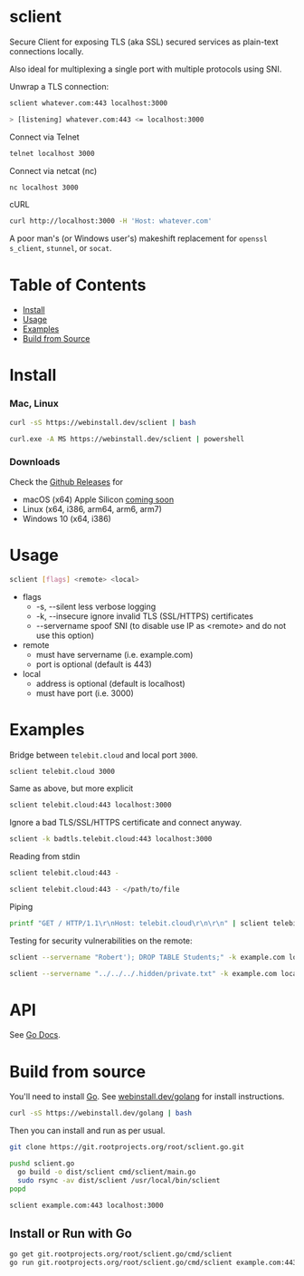 # sclient

Secure Client for exposing TLS (aka SSL) secured services as plain-text
connections locally.

Also ideal for multiplexing a single port with multiple protocols using SNI.

Unwrap a TLS connection:

```bash
sclient whatever.com:443 localhost:3000

> [listening] whatever.com:443 <= localhost:3000
```

Connect via Telnet

```bash
telnet localhost 3000
```

Connect via netcat (nc)

```bash
nc localhost 3000
```

cURL

```bash
curl http://localhost:3000 -H 'Host: whatever.com'
```

A poor man's (or Windows user's) makeshift replacement for `openssl s_client`,
`stunnel`, or `socat`.

# Table of Contents

- [Install](#install)
- [Usage](#usage)
- [Examples](#examples)
- [Build from Source](#build-from-source)

# Install

### Mac, Linux

```bash
curl -sS https://webinstall.dev/sclient | bash
```

```bash
curl.exe -A MS https://webinstall.dev/sclient | powershell
```

### Downloads

Check the [Github Releases](https://github.com/therootcompany/sclient/releases)
for

- macOS (x64) Apple Silicon
  [coming soon](https://github.com/golang/go/issues/39782)
- Linux (x64, i386, arm64, arm6, arm7)
- Windows 10 (x64, i386)

# Usage

```bash
sclient [flags] <remote> <local>
```

- flags
  - -s, --silent less verbose logging
  - -k, --insecure ignore invalid TLS (SSL/HTTPS) certificates
  - --servername <string> spoof SNI (to disable use IP as &lt;remote&gt; and do
    not use this option)
- remote
  - must have servername (i.e. example.com)
  - port is optional (default is 443)
- local
  - address is optional (default is localhost)
  - must have port (i.e. 3000)

# Examples

Bridge between `telebit.cloud` and local port `3000`.

```bash
sclient telebit.cloud 3000
```

Same as above, but more explicit

```bash
sclient telebit.cloud:443 localhost:3000
```

Ignore a bad TLS/SSL/HTTPS certificate and connect anyway.

```bash
sclient -k badtls.telebit.cloud:443 localhost:3000
```

Reading from stdin

```bash
sclient telebit.cloud:443 -
```

```bash
sclient telebit.cloud:443 - </path/to/file
```

Piping

```bash
printf "GET / HTTP/1.1\r\nHost: telebit.cloud\r\n\r\n" | sclient telebit.cloud:443
```

Testing for security vulnerabilities on the remote:

```bash
sclient --servername "Robert'); DROP TABLE Students;" -k example.com localhost:3000
```

```bash
sclient --servername "../../../.hidden/private.txt" -k example.com localhost:3000
```

# API

See [Go Docs](https://pkg.go.dev/github.com/therootcompany/sclient).

# Build from source

You'll need to install [Go](https://golang.org). See
[webinstall.dev/golang](https://webinstall.dev/golang) for install instructions.

```bash
curl -sS https://webinstall.dev/golang | bash
```

Then you can install and run as per usual.

```bash
git clone https://git.rootprojects.org/root/sclient.go.git

pushd sclient.go
  go build -o dist/sclient cmd/sclient/main.go
  sudo rsync -av dist/sclient /usr/local/bin/sclient
popd

sclient example.com:443 localhost:3000
```

## Install or Run with Go

```bash
go get git.rootprojects.org/root/sclient.go/cmd/sclient
go run git.rootprojects.org/root/sclient.go/cmd/sclient example.com:443 localhost:3000
```
